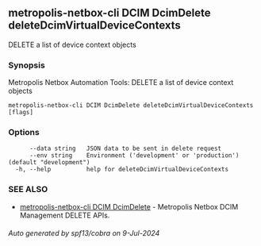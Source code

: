 ## metropolis-netbox-cli DCIM DcimDelete deleteDcimVirtualDeviceContexts

DELETE a list of device context objects

### Synopsis


Metropolis Netbox Automation Tools:
  DELETE a list of device context objects

```
metropolis-netbox-cli DCIM DcimDelete deleteDcimVirtualDeviceContexts [flags]
```

### Options

```
      --data string   JSON data to be sent in delete request
      --env string    Environment ('development' or 'production') (default "development")
  -h, --help          help for deleteDcimVirtualDeviceContexts
```

### SEE ALSO

* [metropolis-netbox-cli DCIM DcimDelete]()	 - Metropolis Netbox DCIM Management DELETE APIs.

###### Auto generated by spf13/cobra on 9-Jul-2024
